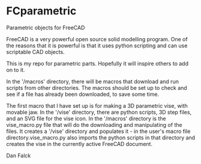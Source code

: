 FCparametric
============

Parametric objects for FreeCAD

FreeCAD is a very powerful open source solid modelling program. One of the reasons that it is powerful is that it uses python scripting and can use scriptable CAD objects. 

This is my repo for parametric parts. Hopefully it will inspire others to add on to it.

In the '/macros' directory, there will be macros that download and run scripts from other directories. The macros should be set up to check and see if a file has already been downloaded, to save some time.

The first macro that I have set up is for making a 3D parametric vise, with movable jaw. In the '/vise' directory, there are python scripts, 3D step files, and an SVG file for the vise icon. In the '/macros' directory is the vise_macro.py file that will do the downloading and manipulating of the files.  It creates a '/vise' directory and populates it - in the user's macro file directory.vise_macro.py also imports the python scripts in that directory and creates the vise in the currently active FreeCAD document.


Dan Falck
